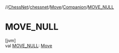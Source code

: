 //[ChessNet](../../../../index.md)/[chessnet](../../index.md)/[Move](../index.md)/[Companion](index.md)/[MOVE_NULL](-m-o-v-e_-n-u-l-l.md)

# MOVE_NULL

[jvm]\
val [MOVE_NULL](-m-o-v-e_-n-u-l-l.md): [Move](../index.md)
